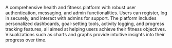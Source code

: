 A comprehensive health and fitness platform with robust user authentication, messaging, and admin functionalities.
Users can register, log in securely, and interact with admins for support.
The platform includes personalized dashboards, goal-setting tools, activity logging, and progress tracking features, all aimed at helping users achieve their fitness objectives.
Visualizations such as charts and graphs provide intuitive insights into their progress over time.
